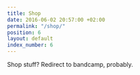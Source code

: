 ```yaml
---
title: Shop
date: 2016-06-02 20:57:00 +02:00
permalink: "/shop/"
position: 6
layout: default
index_number: 6
---
```


Shop stuff? Redirect to bandcamp, probably.
